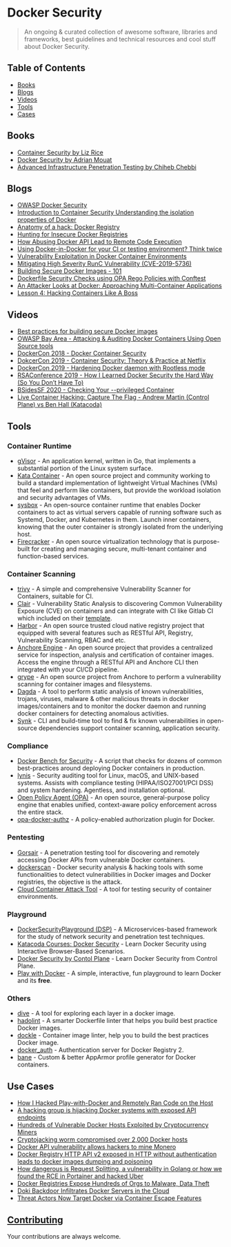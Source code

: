 # Docker Security
> An ongoing & curated collection of awesome software, libraries and frameworks, best guidelines and technical resources and cool stuff about Docker Security.


## Table of Contents

  - [Books](#books)
  - [Blogs](#blogs)
  - [Videos](#videos)
  - [Tools](#tools)
  - [Cases](#cases)

## Books

- [Container Security by Liz Rice](https://learning.oreilly.com/library/view/container-security/9781492056690/)
- [Docker Security by Adrian Mouat](https://learning.oreilly.com/library/view/docker-security/9781492042297/)
- [Advanced Infrastructure Penetration Testing by Chiheb Chebbi](https://learning.oreilly.com/library/view/advanced-infrastructure-penetration/9781788624480/)

## Blogs

- [OWASP Docker Security](https://github.com/OWASP/Docker-Security)
- [Introduction to Container Security Understanding the isolation properties of Docker](https://www.docker.com/sites/default/files/WP_IntrotoContainerSecurity_08.19.2016.pdf)
- [Anatomy of a hack: Docker Registry](https://www.notsosecure.com/anatomy-of-a-hack-docker-registry/)
- [Hunting for Insecure Docker Registries](https://medium.com/@act1on3/hunting-for-insecure-docker-registries-d87d293e6779)
- [How Abusing Docker API Lead to Remote Code Execution](https://www.blackhat.com/docs/us-17/thursday/us-17-Cherny-Well-That-Escalated-Quickly-How-Abusing-The-Docker-API-Led-To-Remote-Code-Execution-Same-Origin-Bypass-And-Persistence_wp.pdf)
- [Using Docker-in-Docker for your CI or testing environment? Think twice](https://jpetazzo.github.io/2015/09/03/do-not-use-docker-in-docker-for-ci/)
- [Vulnerability Exploitation in Docker Container Environments](https://www.blackhat.com/docs/eu-15/materials/eu-15-Bettini-Vulnerability-Exploitation-In-Docker-Container-Environments-wp.pdf)
- [Mitigating High Severity RunC Vulnerability (CVE-2019-5736)](https://blog.aquasec.com/runc-vulnerability-cve-2019-5736)
- [Building Secure Docker Images - 101](https://medium.com/walmartlabs/building-secure-docker-images-101-3769b760ebfa)
- [Dockerfile Security Checks using OPA Rego Policies with Conftest](https://blog.madhuakula.com/dockerfile-security-checks-using-opa-rego-policies-with-conftest-32ab2316172f)
- [An Attacker Looks at Docker: Approaching Multi-Container Applications](https://i.blackhat.com/us-18/Thu-August-9/us-18-McGrew-An-Attacker-Looks-At-Docker-Approaching-Multi-Container-Applications-wp.pdf)
- [Lesson 4: Hacking Containers Like A Boss ](https://www.practical-devsecops.com/lesson-4-hacking-containers-like-a-boss/)

## Videos

- [Best practices for building secure Docker images](https://www.youtube.com/watch?v=LmUw2H6JgJo)
- [OWASP Bay Area - Attacking & Auditing Docker Containers Using Open Source tools](https://www.youtube.com/watch?v=ru7GicI5iyI)
- [DockerCon 2018 - Docker Container Security](https://www.youtube.com/watch?v=E_0vxpL_lxM)
- [DokcerCon 2019 - Container Security: Theory & Practice at Netflix](https://www.youtube.com/watch?v=bWXne3jRTf0)
- [DockerCon 2019 - Hardening Docker daemon with Rootless mode](https://www.youtube.com/watch?v=Qq78zfXUq18)
- [RSAConference 2019 - How I Learned Docker Security the Hard Way (So You Don’t Have To)](https://www.youtube.com/watch?v=C343TPOpTzU)
- [BSidesSF 2020 - Checking Your --privileged Container](https://www.youtube.com/watch?v=5VgSFRyI38w)
- [Live Container Hacking: Capture The Flag - Andrew Martin (Control Plane) vs Ben Hall (Katacoda)](https://www.youtube.com/watch?v=iWkiQk8Kdk8)

## Tools

### Container Runtime

- [gVisor](https://github.com/google/gvisor) - An application kernel, written in Go, that implements a substantial portion of the Linux system surface. 
- [Kata Container](https://github.com/kata-containers/kata-containers) - An open source project and community working to build a standard implementation of lightweight Virtual Machines (VMs) that feel and perform like containers, but provide the workload isolation and security advantages of VMs.  
- [sysbox](https://github.com/nestybox/sysbox) - An open-source container runtime that enables Docker containers to act as virtual servers capable of running software such as Systemd, Docker, and Kubernetes in them. Launch inner containers, knowing that the outer container is strongly isolated from the underlying host.
- [Firecracker](https://github.com/firecracker-microvm/firecracker-containerd) - An open source virtualization technology that is purpose-built for creating and managing secure, multi-tenant container and function-based services.

### Container Scanning

- [trivy](https://github.com/aquasecurity/trivy) - A simple and comprehensive Vulnerability Scanner for Containers, suitable for CI.
- [Clair](https://github.com/quay/clair) - Vulnerability Static Analysis to discovering Common Vulnerability Exposure (CVE) on containers and can integrate with CI like Gitlab CI which included on their [template](https://docs.gitlab.com/ee/user/application_security/container_scanning/).
- [Harbor](https://github.com/goharbor/harbor) - An open source trusted cloud native registry project that equipped with several features such as RESTful API, Registry, Vulnerability Scanning, RBAC and etc.
- [Anchore Engine](https://anchore.com) - An open source project that provides a centralized service for inspection, analysis and certification of container images. Access the engine through a RESTful API and Anchore CLI then integrated with your CI/CD pipeline.
- [grype](https://github.com/anchore/grype) - An open source project from Anchore to perform a vulnerability scanning for container images and filesystems.
- [Dagda](https://github.com/eliasgranderubio/dagda/) - A tool to perform static analysis of known vulnerabilities, trojans, viruses, malware & other malicious threats in docker images/containers and to monitor the docker daemon and running docker containers for detecting anomalous activities.
- [Synk](https://snyk.io) - CLI and build-time tool to find & fix known vulnerabilities in open-source dependencies support container scanning, application security.

### Compliance

- [Docker Bench for Security](https://github.com/docker/docker-bench-security) - A script that checks for dozens of common best-practices around deploying Docker containers in production.
- [lynis](https://github.com/CISOfy/Lynis) - Security auditing tool for Linux, macOS, and UNIX-based systems. Assists with compliance testing (HIPAA/ISO27001/PCI DSS) and system hardening. Agentless, and installation optional.
- [Open Policy Agent (OPA)](https://www.openpolicyagent.org/) - An open source, general-purpose policy engine that enables unified, context-aware policy enforcement across the entire stack.
- [opa-docker-authz](https://github.com/open-policy-agent/opa-docker-authz) - A policy-enabled authorization plugin for Docker. 

### Pentesting

- [Gorsair](https://github.com/Ullaakut/Gorsair) - A penetration testing tool for discovering and remotely accessing Docker APIs from vulnerable Docker containers.
- [dockerscan](https://github.com/cr0hn/dockerscan) - Docker security analysis & hacking tools with some functionalities to detect vulnerabilities in Docker images and Docker registries, the objective is the attack.
- [Cloud Container Attack Tool](https://github.com/RhinoSecurityLabs/ccat) - A tool for testing security of container environments. 

### Playground

- [DockerSecurityPlayground (DSP)](https://github.com/giper45/DockerSecurityPlayground) - A Microservices-based framework for the study of network security and penetration test techniques.
- [Katacoda Courses: Docker Security](https://www.katacoda.com/courses/docker-security) - Learn Docker Security using Interactive Browser-Based Scenarios.
- [Docker Security by Contol Plane](https://control-plane.io/training) - Learn Docker Security  from Control Plane.
- [Play with Docker](https://labs.play-with-docker.com/) - A simple, interactive, fun playground to learn Docker and its **free**.

### Others

- [dive](https://github.com/wagoodman/dive) - A tool for exploring each layer in a docker image.
- [hadolint](https://github.com/hadolint/hadolint) - A smarter Dockerfile linter that helps you build best practice Docker images.
- [dockle](https://github.com/goodwithtech/dockle) - Container image linter, help you to build the best practices Docker image.
- [docker_auth](https://github.com/cesanta/docker_auth) - Authentication server for Docker Registry 2.
- [bane](https://github.com/genuinetools/bane) - Custom & better AppArmor profile generator for Docker containers.

## Use Cases

- [How I Hacked Play-with-Docker and Remotely Ran Code on the Host](https://www.cyberark.com/resources/threat-research-blog/how-i-hacked-play-with-docker-and-remotely-ran-code-on-the-host)
- [A hacking group is hijacking Docker systems with exposed API endpoints](https://www.zdnet.com/article/a-hacking-group-is-hijacking-docker-systems-with-exposed-api-endpoints/)
- [Hundreds of Vulnerable Docker Hosts Exploited by Cryptocurrency Miners](https://www.imperva.com/blog/hundreds-of-vulnerable-docker-hosts-exploited-by-cryptocurrency-miners/)
- [Cryptojacking worm compromised over 2,000 Docker hosts](https://www.helpnetsecurity.com/2019/10/18/cryptojacking-worm-docker/)
- [Docker API vulnerability allows hackers to mine Monero](https://www.scmagazineuk.com/docker-api-vulnerability-allows-hackers-mine-monero/article/1578021)
- [Docker Registry HTTP API v2 exposed in HTTP without authentication leads to docker images dumping and poisoning](https://hackerone.com/reports/347296)
- [How dangerous is Request Splitting, a vulnerability in Golang or how we found the RCE in Portainer and hacked Uber](https://medium.com/@andrewaeva_55205/how-dangerous-is-request-splitting-a-vulnerability-in-golang-or-how-we-found-the-rce-in-portainer-7339ba24c871)
- [Docker Registries Expose Hundreds of Orgs to Malware, Data Theft](https://threatpost.com/docker-registries-malware-data-theft/152734/)
- [Doki Backdoor Infiltrates Docker Servers in the Cloud](https://threatpost.com/doki-backdoor-docker-servers-cloud/157871/)
- [Threat Actors Now Target Docker via Container Escape Features](https://www.trendmicro.com/en_us/research/21/b/threat-actors-now-target-docker-via-container-escape-features.html)

## [Contributing](contributing.md)

Your contributions are always welcome.
